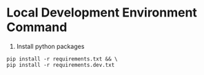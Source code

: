 # Local Development Environment Command

1. Install python packages

```shell
pip install -r requirements.txt && \
pip install -r requirements.dev.txt
```